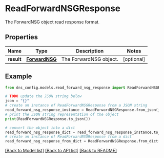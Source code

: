 # ReadForwardNSGResponse

The ForwardNSG object read response format.

## Properties

Name | Type | Description | Notes
------------ | ------------- | ------------- | -------------
**result** | [**ForwardNSG**](ForwardNSG.md) | The ForwardNSG object. | [optional] 

## Example

```python
from dns_config.models.read_forward_nsg_response import ReadForwardNSGResponse

# TODO update the JSON string below
json = "{}"
# create an instance of ReadForwardNSGResponse from a JSON string
read_forward_nsg_response_instance = ReadForwardNSGResponse.from_json(json)
# print the JSON string representation of the object
print(ReadForwardNSGResponse.to_json())

# convert the object into a dict
read_forward_nsg_response_dict = read_forward_nsg_response_instance.to_dict()
# create an instance of ReadForwardNSGResponse from a dict
read_forward_nsg_response_from_dict = ReadForwardNSGResponse.from_dict(read_forward_nsg_response_dict)
```
[[Back to Model list]](../README.md#documentation-for-models) [[Back to API list]](../README.md#documentation-for-api-endpoints) [[Back to README]](../README.md)


